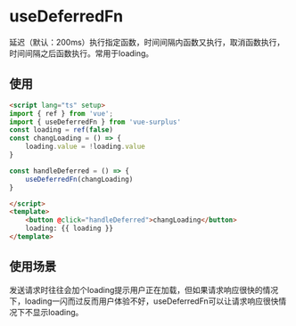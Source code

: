 # useDeferredFn

延迟（默认：200ms）执行指定函数，时间间隔内函数又执行，取消函数执行，时间间隔之后函数执行。常用于loading。

## 使用

``` html
<script lang="ts" setup>
import { ref } from 'vue';
import { useDeferredFn } from 'vue-surplus'
const loading = ref(false)
const changLoading = () => {
    loading.value = !loading.value
}

const handleDeferred = () => {
    useDeferredFn(changLoading)
}

</script>
<template>
    <button @click="handleDeferred">changLoading</button>
    loading: {{ loading }}
</template>
```

## 使用场景

发送请求时往往会加个loading提示用户正在加载，但如果请求响应很快的情况下，loading一闪而过反而用户体验不好，useDeferredFn可以让请求响应很快情况下不显示loading。

